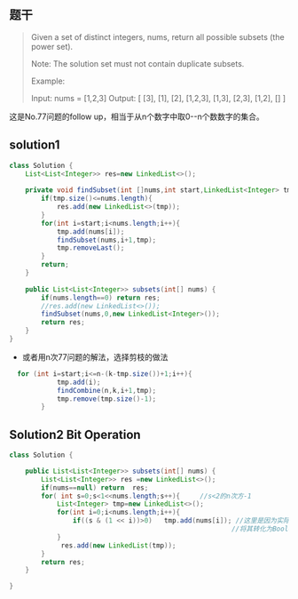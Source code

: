 ## 题干

> Given a set of distinct integers, nums, return all possible subsets (the power set).
>
> Note: The solution set must not contain duplicate subsets.
>
> Example:
>
> Input: nums = [1,2,3]
> Output:
> [
>   [3],
>   [1],
>   [2],
>   [1,2,3],
>   [1,3],
>   [2,3],
>   [1,2],
>   []
> ]

这是No.77问题的follow up，相当于从n个数字中取0--n个数数字的集合。

## solution1



```java
class Solution {
    List<List<Integer>> res=new LinkedList<>();
    
    private void findSubset(int []nums,int start,LinkedList<Integer> tmp){
        if(tmp.size()<=nums.length){
            res.add(new LinkedList<>(tmp));
        }
        for(int i=start;i<nums.length;i++){
            tmp.add(nums[i]);
            findSubset(nums,i+1,tmp);
            tmp.removeLast();
        }
        return;
    }
    
    public List<List<Integer>> subsets(int[] nums) {
        if(nums.length==0) return res;
        //res.add(new LinkedList<>());
        findSubset(nums,0,new LinkedList<Integer>());
        return res;
    }
}
```



* 或者用n次77问题的解法，选择剪枝的做法

```java
  for (int i=start;i<=n-(k-tmp.size())+1;i++){
            tmp.add(i);
            findCombine(n,k,i+1,tmp);
            tmp.remove(tmp.size()-1);
        }
```



## Solution2 Bit Operation

```java
class Solution {

    public List<List<Integer>> subsets(int[] nums) {
        List<List<Integer>> res =new LinkedList<>();
        if(nums==null) return  res;
        for( int s=0;s<1<<nums.length;s++){     //s<2的n次方-1
            List<Integer> tmp=new LinkedList<>();
            for(int i=0;i<nums.length;i++){
                if((s & (1 << i))>0)   tmp.add(nums[i]); //这里是因为实际运算里大于0即为真，要
               											//将其转化为Boolean值
            }
             res.add(new LinkedList(tmp));
        }
        return res;
    }

}
```


